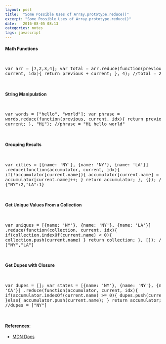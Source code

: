 ```yaml
---
layout: post
title:  "Some Possible Uses of Array.prototype.reduce()"
excerpt: "Some Possible Uses of Array.prototype.reduce()"
date:   2016-08-05 08:13
categories: notes
tags: javascript
---
```


#### Math Functions
<p></p>
<pre>

  var arr = [7,2,3,4];
  var total = arr.reduce(function(previous, current, idx){
      return previous + current;
  }, 4); 
  //total = 20
  
</pre>
<p></p>

#### String Manipulation
<p></p>
<pre>

  var words = ["hello", "world"];
  var phrase = words.reduce(function(previous, current, idx){
      return previous + ' ' + current;
  }, "Hi"); 
  //phrase = "Hi hello world"
  
</pre>
<p></p>

#### Grouping Results
<p></p>
<pre>

  var cities = [{name: 'NY'}, {name: 'NY'}, {name: 'LA'}]
      .reduce(function(accumulator, current, idx){
          if(!accumulator[current.name]){
              accumulator[current.name] = 1;
          }else{
              accumulator[current.name]++; 
          }
          return accumulator;
      }, {});
  //cities = {"NY":2,"LA":1}
  
</pre>
<p></p>

#### Get Unique Values From a Collection
<p></p>
<pre>

  var uniques = [{name: 'NY'}, {name: 'NY'}, {name: 'LA'}]
      .reduce(function(collection, current, idx){
          if(collection.indexOf(current.name) < 0){
              collection.push(current.name)
          }
          return collection;
      }, []);
  //uniques = ["NY","LA"]
  
</pre>
<p></p>

#### Get Dupes with Closure
<p></p>
<pre>

  var dupes = [];
  var states = [{name: 'NY'}, {name: 'NY'}, {name: 'CA'}]
      .reduce(function(accumulator, current, idx){
          if(accumulator.indexOf(current.name) >= 0){
             dupes.push(current.name); 
          }else{
              accumulator.push(current.name);
          }
          return accumulator;
      }, []);
  //dupes = ["NY"]
  
</pre>
  
<aside>
  <h4>References:</h4>
  <ul>
    <li>
      <a href="https://developer.mozilla.org/en-US/docs/Web/JavaScript/Reference/Global_Objects/Array/Reduce" target="_blank">
        MDN Docs
      </a>
    </li>
  </ul>
</aside>
